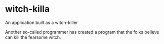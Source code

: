 # witch-killa
An application built as a witch-killer

Another so-called programmer has created a program that the folks believe can kill the fearsome witch.
